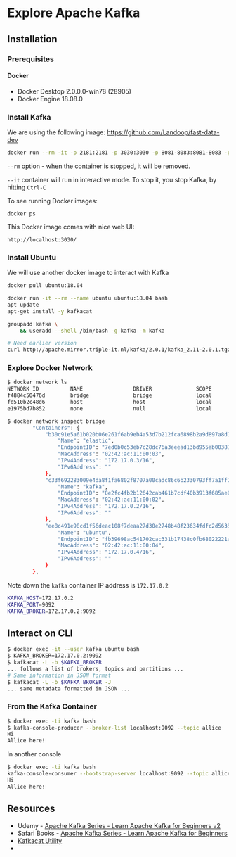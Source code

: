 # Explore Apache Kafka



## Installation

### Prerequisites

#### Docker

- Docker Desktop 2.0.0.0-win78 (28905)
- Docker Engine 18.08.0

### Install Kafka

We are using the following image: https://github.com/Landoop/fast-data-dev

```bash
docker run --rm -it -p 2181:2181 -p 3030:3030 -p 8081-8083:8081-8083 -p 9581-9585:9581-9585 -p 9092:9092 -e ADV_HOST=127.0.0.1 --name kafka landoop/fast-data-dev:latest
```

`--rm` option - when the container is stopped, it will be removed.

`--it`  container will run in interactive mode. To stop it, you stop Kafka, by hitting `Ctrl-C`

To see running Docker images:

```
docker ps
```

This Docker image comes with nice web UI:

```
http://localhost:3030/
```



### Install Ubuntu

We will use another docker image to interact with Kafka

```bash
docker pull ubuntu:18.04

docker run -it --rm --name ubuntu ubuntu:18.04 bash
apt update
apt-get install -y kafkacat

groupadd kafka \
    && useradd --shell /bin/bash -g kafka -m kafka

# Need earlier version
curl http://apache.mirror.triple-it.nl/kafka/2.0.1/kafka_2.11-2.0.1.tgz kafka_2.11-2.0.1.tgz


```

### Explore Docker Network

```bash
$ docker network ls
NETWORK ID          NAME                DRIVER              SCOPE
f4884c50476d        bridge              bridge              local
fd510b2c48d6        host                host                local
e1975bd7b852        none                null                local

$ docker network inspect bridge
        "Containers": {
            "b30c91e5a61b020b06e261f6ab9eb4a53d7b212fca6898b2a9d897a8d1f7451a": {
                "Name": "elastic",
                "EndpointID": "7ed0b0c53eb7c28dc76a3eeead13bd955ab00381258e62577b6ea8a3a0ff6dd1",
                "MacAddress": "02:42:ac:11:00:03",
                "IPv4Address": "172.17.0.3/16",
                "IPv6Address": ""
            },
            "c33f692283009e4da8f1fa6802f8707a00cadc86c6b2330793ff7a1ff24dc6cd": {
                "Name": "kafka",
                "EndpointID": "8e2fc4fb2b12642cab461b7cdf40b3913f685ae0e415a302bdf5c4017f6a3af2",
                "MacAddress": "02:42:ac:11:00:02",
                "IPv4Address": "172.17.0.2/16",
                "IPv6Address": ""
            },
            "ee8c491e98cd1f56deac108f7deaa27d30e2748b48f23634fdfc2d56351cab57": {
                "Name": "ubuntu",
                "EndpointID": "fb39698ac541702cac331b17438c0fb68022221a87476f4b6fe55f7b3a9e6289",
                "MacAddress": "02:42:ac:11:00:04",
                "IPv4Address": "172.17.0.4/16",
                "IPv6Address": ""
            }
        },
```



Note down the `kafka` container IP address is `172.17.0.2`

```bash
KAFKA_HOST=172.17.0.2
KAFKA_PORT=9092
KAFKA_BROKER=172.17.0.2:9092
```



## Interact on CLI

```bash
$ docker exec -it --user kafka ubuntu bash
$ KAFKA_BROKER=172.17.0.2:9092
$ kafkacat -L -b $KAFKA_BROKER
... follows a list of brokers, topics and partitions ...
# Same information in JSON format
$ kafkacat -L -b $KAFKA_BROKER -J
... same metadata formatted in JSON ...

```



### From the Kafka Container

```bash
$ docker exec -ti kafka bash
$ kafka-console-producer --broker-list localhost:9092 --topic allice
Hi
Allice here!
```



In another console

```bash
$ docker exec -ti kafka bash
kafka-console-consumer --bootstrap-server localhost:9092 --topic allice --group mygroup --from-beginning
Hi
Allice here!
```



## Resources

* Udemy - [Apache Kafka Series - Learn Apache Kafka for Beginners v2](https://www.udemy.com/apache-kafka/)
* Safari Books - [Apache Kafka Series - Learn Apache Kafka for Beginners](https://www.safaribooksonline.com/videos/apache-kafka-series/9781789342604)
* [Kafkacat Utility](https://github.com/edenhill/kafkacat)
* 